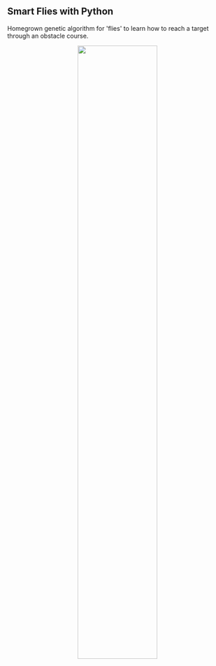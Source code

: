 ## Smart Flies with Python

Homegrown genetic algorithm for 'flies' to learn how to reach a target through an obstacle course.

<p align='center'>
 <kbd>
  <img width='60%' src='readme/full_example.gif'>
 </kbd>
</p>
